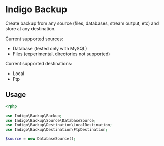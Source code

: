 Indigo Backup
=============

Create backup from any source (files, databases, stream output, etc) and store at any destination.

Current supported sources:
* Database (tested only with MySQL)
* Files (experimental, directories not supported)

Current supported destinations:
* Local
* Ftp

Usage
-----
```php
<?php

use Indigo\Backup\Backup;
use Indigo\Backup\Source\DatabaseSource;
use Indigo\Backup\Destination\LocalDestination;
use Indigo\Backup\Destination\FtpDestination;

$source = new DatabaseSource();
```